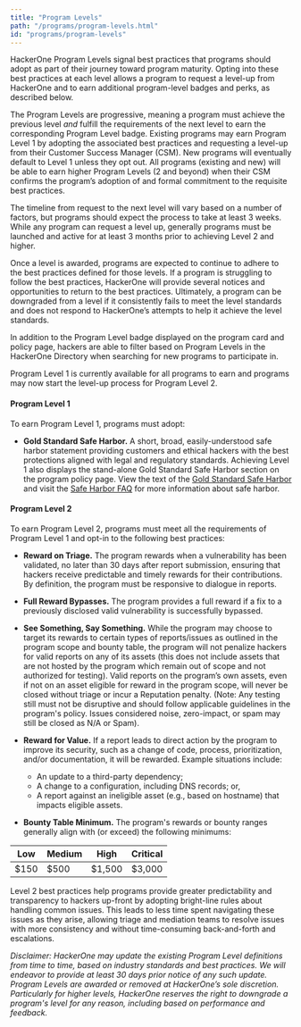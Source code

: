 ```yaml
---
title: "Program Levels"
path: "/programs/program-levels.html"
id: "programs/program-levels"
---
```

HackerOne Program Levels signal best practices that programs should adopt as part of their journey toward program maturity. Opting into these best practices at each level allows a program to request a level-up from HackerOne and to earn additional program-level badges and perks, as described below.

The Program Levels are progressive, meaning a program must achieve the previous level *and* fulfill the requirements of the next level to earn the corresponding Program Level badge. Existing programs may earn Program Level 1 by adopting the associated best practices and requesting a level-up from their Customer Success Manager (CSM). New programs will eventually default to Level 1 unless they opt out. All programs (existing and new) will be able to earn higher Program Levels (2 and beyond) when their CSM confirms the program’s adoption of and formal commitment to the requisite best practices.

The timeline from request to the next level will vary based on a number of factors, but programs should expect the process to take at least 3 weeks. While any program can request a level up, generally programs must be launched and active for at least 3 months prior to achieving Level 2 and higher.

Once a level is awarded, programs are expected to continue to adhere to the best practices defined for those levels. If a program is struggling to follow the best practices, HackerOne will provide several notices and opportunities to return to the best practices. Ultimately, a program can be downgraded from a level if it consistently fails to meet the level standards and does not respond to HackerOne’s attempts to help it achieve the level standards.

In addition to the Program Level badge displayed on the program card and policy page, hackers are able to filter based on Program Levels in the HackerOne Directory when searching for new programs to participate in.

Program Level 1 is currently available for all programs to earn and programs may now start the level-up process for Program Level 2.

#### Program Level 1
To earn Program Level 1, programs must adopt:
* **Gold Standard Safe Harbor.** A short, broad, easily-understood safe harbor statement providing customers and ethical hackers with the best protections aligned with legal and regulatory standards.
Achieving Level 1 also displays the stand-alone Gold Standard Safe Harbor section on the program policy page.
View the text of the [Gold Standard Safe Harbor](https://hackerone.com/security/safe_harbor) and visit the [Safe Harbor FAQ](/programs/safe-harbor-faq.html) for more information about safe harbor.

#### Program Level 2
To earn Program Level 2, programs must meet all the requirements of Program Level 1 and opt-in to the following best practices:
* **Reward on Triage.** The program rewards when a vulnerability has been validated, no later than 30 days after report submission, ensuring that hackers receive predictable and timely rewards for their contributions. By definition, the program must be responsive to dialogue in reports.
* **Full Reward Bypasses.** The program provides a full reward if a fix to a previously disclosed valid vulnerability is successfully bypassed.
* **See Something, Say Something.** While the program may choose to target its rewards to certain types of reports/issues as outlined in the program scope and bounty table, the program will not penalize hackers for valid reports on any of its assets (this does not include assets that are not hosted by the program which remain out of scope and not authorized for testing). Valid reports on the program’s own assets, even if not on an asset eligible for reward in the program scope, will never be closed without triage or incur a Reputation penalty. (Note: Any testing still must not be disruptive and should follow applicable guidelines in the program's policy. Issues considered noise, zero-impact, or spam may still be closed as N/A or Spam).

* **Reward for Value.** If a report leads to direct action by the program to improve its security, such as a change of code, process, prioritization, and/or documentation, it will be rewarded. Example situations include:
  * An update to a third-party dependency;
  * A change to a configuration, including DNS records; or,
  * A report against an ineligible asset (e.g., based on hostname) that impacts eligible assets.
* **Bounty Table Minimum.** The program's rewards or bounty ranges generally align with (or exceed) the following minimums:

Low | Medium | High | Critical
--- | ------ | ---- | --------
$150 | $500 | $1,500 | $3,000


Level 2 best practices help programs provide greater predictability and transparency to hackers up-front by adopting bright-line rules about handling common issues. This leads to less time spent navigating these issues as they arise, allowing triage and mediation teams to resolve issues with more consistency and without time-consuming back-and-forth and escalations.

*Disclaimer: HackerOne may update the existing Program Level definitions from time to time, based on industry standards and best practices. We will endeavor to provide at least 30 days prior notice of any such update. Program Levels are awarded or removed at HackerOne’s sole discretion. Particularly for higher levels, HackerOne reserves the right to downgrade a program's level for any reason, including based on performance and feedback.*
